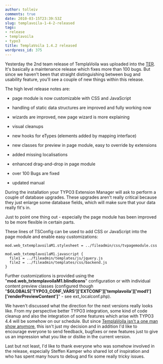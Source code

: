 ```yaml
---
author: tolleiv
comments: true
date: 2010-03-15T23:39:53Z
slug: templavoila-1-4-2-released
tags:
- release
- templavoila
- typo3
title: TemplaVoila 1.4.2 released
wordpress_id: 375
---
```


Yesterday the 2nd team release of TemplaVoila was uploaded into the [TER](http://typo3.org/extensions/repository/view/templavoila/current/). It's basically a maintenance release which fixes more than 100 bugs. But since we haven't been that straight distinguishing between bug and usability feature, you'll see a couple of new things within this release.

The high level release notes are:



	
  * page module is now customizable with CSS and JavaScript

	
  * handling of static data structures are improved and fully working now

	
  * wizards are improved, new page wizard is more explaining

	
  * visual cleanups

	
  * new hooks for eTypes (elements added by mapping interface)

	
  * new classes for preview in page module, easy to override by extensions

	
  * added missing localisations

	
  * enhanced drag-and-drop in page module

	
  * over 100 Bugs are fixed

	
  * updated manual


During the installation your TYPO3 Extension Manager will ask to perform a couple of database upgrades. These upgrades aren't really critical because they just enlarge some database fields, which will make sure that your data really fit's in.

Just to point one thing out - especially the page module has been improved to be more flexible in certain parts.

These lines of TSConfig can be used to add CSS or JavaScript into the page module and enable easy customizations:

    
    mod.web_txtemplavoilaM1.stylesheet = ../fileadmin/css/tvpagemodule.css
    
    mod.web_txtemplavoilaM1.javascript {
      file1 = ../fileadmin/templates/js/jquery.js
      file2 = ../fileadmin/templates/css/backend.js
    }


 Further customizations is provided using the "**mod.web_txtemplavoilaM1.blindIcons**" configuration or with individual content preview classes (configured though "**$GLOBALS['TYPO3_CONF_VARS']['EXTCONF']['templavoila']['mod1']['renderPreviewContent']**" - see ext_localconf.php).

We haven't discussed what the direction for the next versions really looks like. From my perspective better TYPO3 integration, some kind of code cleanup and also the integration of some features which arise with TYPO3 4.4 will be somehow on our schedule. But since [TemplaVoila isn't a one man show anymore](http://blog.tolleiv.de/2010/03/re-farewell-templavoila/), this isn't just my decision and in addition I'd like to encourage everyone to send feedback, bugfixes or new features just to give us an impression what you like or dislike in the current version.

Last but not least, I'd like to thank everyone who was somehow involved in the release, especially Steffen Kamper who shared lot of inspiration and who has spent many hours to debug and fix some really tricky issues.
